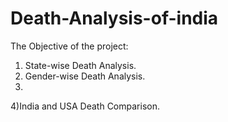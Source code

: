 # Death-Analysis-of-india
The Objective of the project: 
1) State-wise Death Analysis.
2) Gender-wise Death Analysis.
3) 
4)India and USA Death Comparison.

